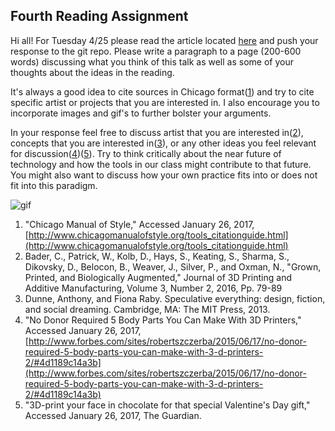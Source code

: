 Fourth Reading Assignment
-------------------------

Hi all! For Tuesday 4/25 please read the article located [here](https://hyperallergic.com/369060/transhumanism-and-the-promise-of-the-bodiless-mind-in-the-original-ghost-in-the-shell/) and push your response to the git repo. Please write a paragraph to a page (200-600 words) discussing what you think of this talk as well as some of your thoughts about the ideas in the reading.

It's always a good idea to cite sources in Chicago format([1](http://www.chicagomanualofstyle.org/tools_citationguide.html)) and try to cite specific artist or projects that you are interested in. I also encourage you to incorporate images and gif's to further bolster your arguments.

In your response feel free to discuss artist that you are interested in([2](http://matter.media.mit.edu/publications/article/grown-printed-and-biologically-augmented)), concepts that you are interested in([3](https://muse.jhu.edu/book/28148)), or any other ideas you feel relevant for discussion([4](http://www.forbes.com/sites/robertszczerba/2015/06/17/no-donor-required-5-body-parts-you-can-make-with-3-d-printers-2/#4d1189c14a3b))([5](https://www.theguardian.com/artanddesign/architecture-design-blog/2013/jan/25/3d-print-chocolate-face-valentines-day)). Try to think critically about the near future of technology and how the tools in our class might contribute to that future. You might also want to discuss how your own practice fits into or does not fit into this paradigm.

![gif](https://media.giphy.com/media/uZz0YhBGxX6Ss/giphy.gif)

1. "Chicago Manual of Style," Accessed January 26, 2017, [http://www.chicagomanualofstyle.org/tools_citationguide.html](http://www.chicagomanualofstyle.org/tools_citationguide.html)
2. Bader, C., Patrick, W., Kolb, D., Hays, S., Keating, S., Sharma, S., Dikovsky, D., Belocon, B., Weaver, J., Silver, P., and Oxman, N., "Grown, Printed, and Biologically Augmented," Journal of 3D Printing and Additive Manufacturing, Volume 3, Number 2, 2016, Pp. 79-89
3. Dunne, Anthony, and Fiona Raby. Speculative everything: design, fiction, and social dreaming. Cambridge, MA: The MIT Press, 2013.
4. "No Donor Required 5 Body Parts You Can Make With 3D Printers," Accessed January 26, 2017, [http://www.forbes.com/sites/robertszczerba/2015/06/17/no-donor-required-5-body-parts-you-can-make-with-3-d-printers-2/#4d1189c14a3b](http://www.forbes.com/sites/robertszczerba/2015/06/17/no-donor-required-5-body-parts-you-can-make-with-3-d-printers-2/#4d1189c14a3b)
5. "3D-print your face in chocolate for that special Valentine's Day gift," Accessed January 26, 2017, The Guardian.
